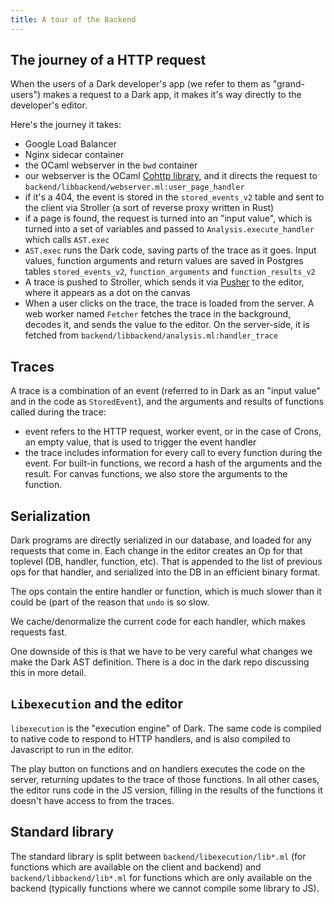 ```yaml
---
title: A tour of the Backend
---
```


## The journey of a HTTP request

When the users of a Dark developer's app (we refer to them as "grand-users") makes a request to a Dark app, it makes it's way directly to the developer's editor.

Here's the journey it takes:
- Google Load Balancer
- Nginx sidecar container
- the OCaml webserver in the `bwd` container
- our webserver is the OCaml [Cohttp library](https://github.com/mirage/ocaml-cohttp), and it directs the request
  to `backend/libbackend/webserver.ml:user_page_handler`
- if it's a 404, the event is stored in the `stored_events_v2` table and
  sent to the client via Stroller (a sort of reverse proxy written in
  Rust)
- if a page is found, the request is turned into an "input value",
  which is turned into a set of variables and passed to
  `Analysis.execute_handler` which calls `AST.exec`
- `AST.exec` runs the Dark code, saving parts of the trace as it goes.
  Input values, function arguments and return values are saved in
  Postgres tables `stored_events_v2`, `function_arguments` and
  `function_results_v2`
- A trace is pushed to Stroller, which sends it via [Pusher](https://pusher.com) to the
  editor, where it appears as a dot on the canvas
- When a user clicks on the trace, the trace is loaded from the server.
  A web worker named `Fetcher` fetches the trace in the background,
  decodes it, and sends the value to the editor. On the server-side, it
  is fetched from `backend/libbackend/analysis.ml:handler_trace`

## Traces

A trace is a combination of an event (referred to in Dark as an "input value"
and in the code as `StoredEvent`), and the arguments and results of functions
called during the trace:
- event refers to the HTTP request, worker event, or in the case of Crons, an
  empty value, that is used to trigger the event handler
- the trace includes information for every call to every function during the
  event. For built-in functions, we record a hash of the arguments and the
  result. For canvas functions, we also store the arguments to the function.


## Serialization

Dark programs are directly serialized in our database, and loaded for
any requests that come in. Each change in the editor creates an Op for
that toplevel (DB, handler, function, etc). That is appended to the
list of previous ops for that handler, and serialized into the DB in an
efficient binary format.

The ops contain the entire handler or function, which is much slower
than it could be (part of the reason that `undo` is so slow.

We cache/denormalize the current code for each handler, which makes
requests fast.

One downside of this is that we have to be very careful what changes we
make the Dark AST definition. There is a doc in the dark repo
discussing this in more detail.

## `Libexecution` and the editor

`libexecution` is the "execution engine" of Dark. The same code is compiled to native code to respond to HTTP handlers, and is also compiled to Javascript to run in the editor.

The play button on functions and on handlers executes the code on the
server, returning updates to the trace of those functions. In all other
cases, the editor runs code in the JS version, filling in the results
of the functions it doesn't have access to from the traces.

## Standard library

The standard library is split between `backend/libexecution/lib*.ml`
(for functions which are available on the client and backend) and
`backend/libbackend/lib*.ml` for functions which are only available on
the backend (typically functions where we cannot compile some library
to JS).
